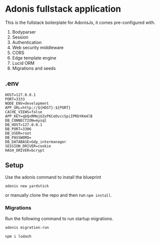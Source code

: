 # Adonis fullstack application

This is the fullstack boilerplate for AdonisJs, it comes pre-configured with.

1. Bodyparser
2. Session
3. Authentication
4. Web security middleware
5. CORS
6. Edge template engine
7. Lucid ORM
8. Migrations and seeds


## .env

```
HOST=127.0.0.1
PORT=3333
NODE_ENV=development
APP_URL=http://${HOST}:${PORT}
CACHE_VIEWS=false
APP_KEY=qbQxRMmjUZxP6CeDvccSpiIPRbYKm4lB
DB_CONNECTION=mysql
DB_HOST=127.0.0.1
DB_PORT=3306
DB_USER=root
DB_PASSWORD=
DB_DATABASE=Gdp_intermanager
SESSION_DRIVER=cookie
HASH_DRIVER=bcrypt
```

## Setup

Use the adonis command to install the blueprint

```bash
adonis new yardstick
```

or manually clone the repo and then run `npm install`.


### Migrations

Run the following command to run startup migrations.

```js
adonis migration:run

npm i lodash
```
